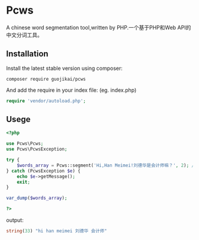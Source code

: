 Pcws
===============
A chinese word segmentation tool,written by PHP.一个基于PHP和Web API的中文分词工具。

Installation
------------
Install the latest stable version using composer:

```
composer require guojikai/pcws
```
And add the require in your index file: (eg. index.php)

```php
require 'vendor/autoload.php';
```

Usege
-----
```php
<?php

use Pcws\Pcws;
use Pcws\PcwsException;

try {
	$words_array = Pcws::segment('Hi,Han Meimei!刘德华是会计师嘛？', 2); //String, Lenght(中文单词起始长度，2即忽略两个汉字以下的中文单词)
} catch (PcwsException $e) {
	echo $e->getMessage();
	exit;
}

var_dump($words_array);

?>
```

output:

```php
string(33) "hi han meimei 刘德华 会计师"
```


